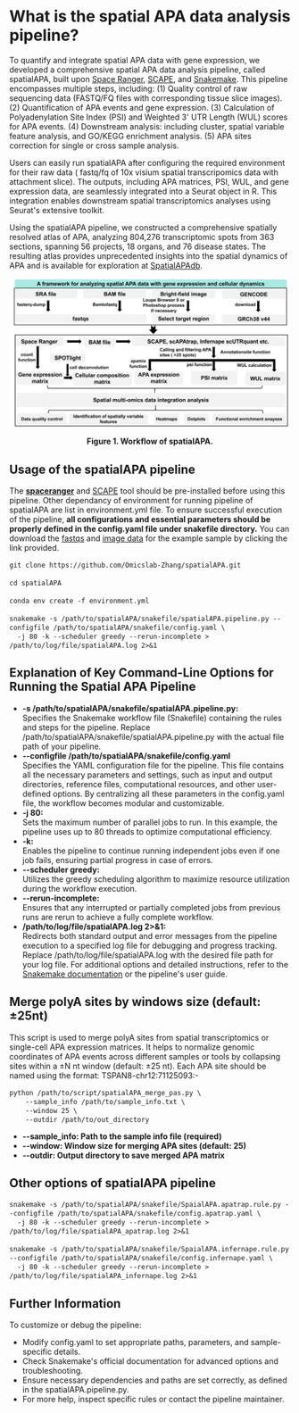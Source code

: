 # What is the spatial APA data analysis pipeline?
To quantify and integrate spatial APA data with gene expression, we developed a comprehensive spatial APA data analysis pipeline, called spatialAPA, built upon [Space Ranger](https://www.10xgenomics.com/cn/support/software/space-ranger/latest), [SCAPE](https://github.com/LuChenLab/SCAPE), and [Snakemake](https://snakemake.readthedocs.io/en/v7.32.4/). This pipeline encompasses multiple steps, including:
(1) Quality control of raw sequencing data (FASTQ/FQ files with corresponding tissue slice images).
(2) Quantification of APA events and gene expression.
(3) Calculation of Polyadenylation Site Index (PSI) and Weighted 3' UTR Length (WUL) scores for APA events.
(4) Downstream analysis: including cluster, spatial variable feature analysis, and GO/KEGG enrichment analysis.
(5) APA sites correction for single or cross sample analysis.

Users can easily run spatialAPA after configuring the required environment for their raw data ( fastq/fq of 10x visium spatial transcripomics data with attachment slice). The outputs, including APA matrices, PSI, WUL, and gene expression data, are seamlessly integrated into a Seurat object in R. This integration enables downstream spatial transcriptomics analyses using Seurat's extensive toolkit.

Using the spatialAPA pipeline, we constructed a comprehensive spatially resolved atlas of APA, analyzing 804,276 transcriptomic spots from 363 sections, spanning 56 projects, 18 organs, and 76 disease states. The resulting atlas provides unprecedented insights into the spatial dynamics of APA and is available for exploration at [SpatialAPAdb](http://www.biomedical-web.com/spatialAPAdb/home).

<div align="center">
  <img src="https://github.com/Omicslab-Zhang/spatialAPA/blob/main/image/figure1.png" alt="Figure 1. Workflow of spatialAPAdb">
  <p><strong>Figure 1. Workflow of spatialAPA.</strong></p>
</div>

## Usage of the spatialAPA pipeline
The **[spaceranger](https://www.10xgenomics.com/cn/support/software/space-ranger/latest)** and [SCAPE](https://github.com/LuChenLab/SCAPE) tool should be pre-installed before using this pipeline. Other dependancy of environment for running pipeline of spatialAPA are list in environment.yml file. To ensure successful execution of the pipeline, **all configurations and essential parameters should be properly defined in the config.yaml file under snakefile directory.** You can download the [fastqs](https://ftp.sra.ebi.ac.uk/vol1/fastq/SRR173/084/SRR17375084/) and [image data](https://github.com/Omicslab-Zhang/spatialAPA/tree/main/image/tissue_hires_image.png) for the example sample by clicking the link provided.
```
git clone https://github.com/Omicslab-Zhang/spatialAPA.git

cd spatialAPA

conda env create -f environment.yml

snakemake -s /path/to/spatialAPA/snakefile/spatialAPA.pipeline.py --configfile /path/to/spatialAPA/snakefile/config.yaml \
  -j 80 -k --scheduler greedy --rerun-incomplete > /path/to/log/file/spatialAPA.log 2>&1
```

## Explanation of Key Command-Line Options for Running the Spatial APA Pipeline
- **-s /path/to/spatialAPA/snakefile/spatialAPA.pipeline.py:**  
Specifies the Snakemake workflow file (Snakefile) containing the rules and steps for the pipeline. Replace /path/to/spatialAPA/snakefile/spatialAPA.pipeline.py with the actual file path of your pipeline.
- **--configfile /path/to/spatialAPA/snakefile/config.yaml**  
Specifies the YAML configuration file for the pipeline. This file contains all the necessary parameters and settings, such as input and output directories, reference files, computational resources, and other user-defined options.
By centralizing all these parameters in the config.yaml file, the workflow becomes modular and customizable.
- **-j 80:**  
Sets the maximum number of parallel jobs to run. In this example, the pipeline uses up to 80 threads to optimize computational efficiency.
- **-k:**  
Enables the pipeline to continue running independent jobs even if one job fails, ensuring partial progress in case of errors.
- **--scheduler greedy:**  
Utilizes the greedy scheduling algorithm to maximize resource utilization during the workflow execution.
- **--rerun-incomplete:**  
Ensures that any interrupted or partially completed jobs from previous runs are rerun to achieve a fully complete workflow.
- **/path/to/log/file/spatialAPA.log 2>&1:**  
Redirects both standard output and error messages from the pipeline execution to a specified log file for debugging and progress tracking. Replace /path/to/log/file/spatialAPA.log with the desired file path for your log file.
For additional options and detailed instructions, refer to the [Snakemake documentation](https://snakemake.readthedocs.io/en/v7.32.4/) or the pipeline's user guide.

## Merge polyA sites by windows size (default:±25nt)
This script is used to merge polyA sites from spatial transcriptomics or single-cell APA expression matrices. It helps to normalize genomic coordinates of APA events across different samples or tools by collapsing sites within a ±N nt window (default: ±25 nt). Each APA site should be named using the format: TSPAN8-chr12:71125093:-
```
python /path/to/script/spatialAPA_merge_pas.py \
    --sample_info /path/to/sample_info.txt \
    --window 25 \
    --outdir /path/to/out_directory
```
- **--sample_info: Path to the sample info file (required)**
- **--window: Window size for merging APA sites (default: 25)**
- **--outdir: Output directory to save merged APA matrix**

## Other options of spatialAPA pipeline
```
snakemake -s /path/to/spatialAPA/snakefile/SpaialAPA.apatrap.rule.py --configfile /path/to/spatialAPA/snakefile/config.apatrap.yaml \
  -j 80 -k --scheduler greedy --rerun-incomplete > /path/to/log/file/spatialAPA_apatrap.log 2>&1

snakemake -s /path/to/spatialAPA/snakefile/SpaialAPA.infernape.rule.py --configfile /path/to/spatialAPA/snakefile/config.infernape.yaml \
  -j 80 -k --scheduler greedy --rerun-incomplete > /path/to/log/file/spatialAPA_infernape.log 2>&1
```

## Further Information
To customize or debug the pipeline:
- Modify config.yaml to set appropriate paths, parameters, and sample-specific details.
- Check Snakemake's official documentation for advanced options and troubleshooting.
- Ensure necessary dependencies and paths are set correctly, as defined in the spatialAPA.pipeline.py.
- For more help, inspect specific rules or contact the pipeline maintainer.
